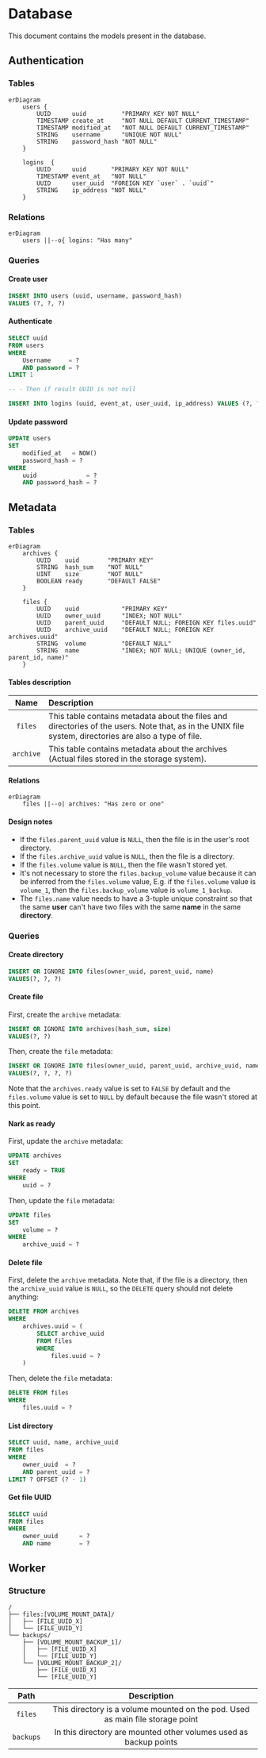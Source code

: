 # Database

This document contains the models present in the database.

## Authentication

### Tables

```mermaid
erDiagram
	users {
		UUID      uuid          "PRIMARY KEY NOT NULL"
		TIMESTAMP create_at     "NOT NULL DEFAULT CURRENT_TIMESTAMP"
		TIMESTAMP modified_at   "NOT NULL DEFAULT CURRENT_TIMESTAMP"
		STRING    username      "UNIQUE NOT NULL"
		STRING    password_hash "NOT NULL"
	}
	
	logins  {
		UUID      uuid       "PRIMARY KEY NOT NULL"
		TIMESTAMP event_at   "NOT NULL"
		UUID      user_uuid  "FOREIGN KEY `user` . `uuid`"
		STRING    ip_address "NOT NULL"
	}
```

### Relations

```mermaid
erDiagram
	users ||--o{ logins: "Has many"
```

### Queries

#### Create user

```sql
INSERT INTO users (uuid, username, password_hash) 
VALUES (?, ?, ?)
```

#### Authenticate

```sql
SELECT uuid
FROM users
WHERE 
	Username     = ?
	AND password = ?
LIMIT 1

-- - Then if result UUID is not null

INSERT INTO logins (uuid, event_at, user_uuid, ip_address) VALUES (?, ?, ?, ?)
```

#### Update password

```sql
UPDATE users
SET
	modified_at   = NOW()
	password_hash = ?
WHERE
	uuid              = ?
	AND password_hash = ?
```

## Metadata

### Tables

```mermaid
erDiagram
	archives {
		UUID    uuid        "PRIMARY KEY"
		STRING  hash_sum    "NOT NULL"
		UINT    size        "NOT NULL"
		BOOLEAN ready       "DEFAULT FALSE"
	}

	files {
		UUID    uuid            "PRIMARY KEY"
		UUID    owner_uuid      "INDEX; NOT NULL"
		UUID    parent_uuid     "DEFAULT NULL; FOREIGN KEY files.uuid"
		UUID    archive_uuid    "DEFAULT NULL; FOREIGN KEY archives.uuid"
		STRING  volume          "DEFAULT NULL"
		STRING  name            "INDEX; NOT NULL; UNIQUE (owner_id, parent_id, name)"
	}
```

#### Tables description

|   Name    | Description                                                  |
| :-------: | :----------------------------------------------------------- |
|  `files`  | This table contains metadata about the files and directories of the users. Note that, as in the UNIX file system, directories are also a type of file. |
| `archive` | This table contains metadata about the archives (Actual files stored in the storage system). |

#### Relations

```mermaid
erDiagram
	files ||--o| archives: "Has zero or one"
```

#### Design notes

- If the `files.parent_uuid` value is `NULL`, then the file is in the user's root directory.
- If the `files.archive_uuid` value is `NULL`, then the file is a directory.
- If the `files.volume` value is `NULL`, then the file wasn't stored yet. 
- It's not necessary to store the `files.backup_volume` value because it can be inferred from the `files.volume` value, E.g. if the `files.volume` value is `volume_1`, then the `files.backup_volume` value is `volume_1_backup`.
- The `files.name` value needs to have a 3-tuple unique constraint so that the same **user** can't have two files with the same **name** in the same **directory**.

### Queries

#### Create directory

```sql
INSERT OR IGNORE INTO files(owner_uuid, parent_uuid, name)
VALUES(?, ?, ?)
```

#### Create file

First, create the `archive` metadata: 

```sql
INSERT OR IGNORE INTO archives(hash_sum, size)
VALUES(?, ?)
```

Then, create the `file` metadata:

```sql
INSERT OR IGNORE INTO files(owner_uuid, parent_uuid, archive_uuid, name)
VALUES(?, ?, ?, ?)
```

Note that the `archives.ready` value is set to `FALSE` by default and the `files.volume` value is set to `NULL` by default because the file wasn't stored at this point.

#### Nark as ready

First, update the `archive` metadata:

```sql
UPDATE archives
SET
	ready = TRUE
WHERE
	uuid = ?
```

Then, update the `file` metadata:

```sql
UPDATE files
SET
	volume = ?
WHERE
	archive_uuid = ?
```

#### Delete file

First, delete the `archive` metadata. Note that, if the file is a directory, then the `archive_uuid` value is `NULL`, so the `DELETE` query should not delete anything:

```sql
DELETE FROM archives
WHERE 
	archives.uuid = (
		SELECT archive_uuid
		FROM files
		WHERE
			files.uuid = ?
	)
```

Then, delete the `file` metadata:

```sql
DELETE FROM files
WHERE
	files.uuid = ?
```

#### List directory

```sql
SELECT uuid, name, archive_uuid 
FROM files
WHERE
	owner_uuid  = ?
	AND parent_uuid = ?
LIMIT ? OFFSET (? - 1)
```

#### Get file UUID

```sql
SELECT uuid
FROM files
WHERE
	owner_uuid	 	= ?
	AND name   		= ?
```

## Worker

### Structure

```
/
├── files:[VOLUME_MOUNT_DATA]/
│   ├── [FILE_UUID_X]
│   └── [FILE_UUID_Y]
└── backups/
    ├── [VOLUME_MOUNT_BACKUP_1]/
    │   ├── [FILE_UUID_X]
    │   └── [FILE_UUID_Y]
    └── [VOLUME_MOUNT_BACKUP_2]/
        ├── [FILE_UUID_X]
        └── [FILE_UUID_Y]
```

|   Path    |                         Description                          |
| :-------: | :----------------------------------------------------------: |
|  `files`  | This directory is a volume mounted on the pod. Used as main file storage point |
| `backups` | In this directory are mounted other volumes used as backup points |